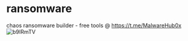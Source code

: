 # ransomware
chaos ransomware builder - free tools @ https://t.me/MalwareHub0x
![b9lRmTV](https://user-images.githubusercontent.com/98993256/225063992-ce74958e-c08f-461e-976e-f4c5acb7a8cb.png)

